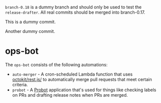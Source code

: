 `branch-0.18` is a dummy branch and should only be used to test the `release-drafter`. All real commits should be merged into branch-0.17.

This is a dummy commit.

Another dummy commit.

# ops-bot

The `ops-bot` consists of the following automations:

- `auto-merger` - A cron-scheduled Lambda function that uses [octokit/rest.js/](https://github.com/octokit/rest.js/) to automatically merge pull requests that meet certain criteria.
- `probot` - A [Probot](https://github.com/probot/probot) application that's used for things like checking labels on PRs and drafting release notes when PRs are merged.
